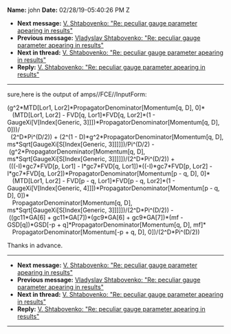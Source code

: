 **Name:** john
**Date:** 02/28/19-05:40:26 PM Z

  - **Next message:** [V. Shtabovenko: "Re: peculiar gauge parameter
    apearing in results"](1472.html)
  - **Previous message:** [Vladyslav Shtabovenko: "Re: peculiar gauge
    parameter apearing in results"](1470.html)
  - **Next in thread:** [V. Shtabovenko: "Re: peculiar gauge parameter
    apearing in results"](1472.html)
  - **Reply:** [V. Shtabovenko: "Re: peculiar gauge parameter apearing
    in results"](1472.html)

-----

sure,here is the output of amps//FCE//InputForm:  

(g^2\*MTD[Lor1, Lor2]\*PropagatorDenominator[Momentum[q,
D], 0]\*  
   (MTD[Lor1, Lor2] - FVD[q, Lor1]\*FVD[q,
Lor2]\*(1 - GaugeXi[V[Index[Generic,
3]]])\*PropagatorDenominator[Momentum[q, D],
0]))/  
  (2^D\*Pi^(D/2)) + (2^(1 -
D)\*g^2\*PropagatorDenominator[Momentum[q, D],
ms\*Sqrt[GaugeXi[S[Index[Generic,
3]]]]])/Pi^(D/2) -  
 (g^2\*PropagatorDenominator[Momentum[q, D],
ms\*Sqrt[GaugeXi[S[Index[Generic,
3]]]]])/(2^D\*Pi^(D/2)) +  
 (((-I)\*gc7\*FVD[p, Lor1] - I\*gc7\*FVD[q,
Lor1])\*((-I)\*gc7\*FVD[p, Lor2] - I\*gc7\*FVD[q,
Lor2])\*PropagatorDenominator[Momentum[p - q, D],
0]\*  
   (MTD[Lor1, Lor2] - FVD[p - q, Lor1]\*FVD[p - q,
Lor2]\*(1 - GaugeXi[V[Index[Generic,
4]]])\*PropagatorDenominator[Momentum[p - q, D],
0])\*  
   PropagatorDenominator[Momentum[q, D],
ms\*Sqrt[GaugeXi[S[Index[Generic,
3]]]]])/(2^D\*Pi^(D/2)) -  
 ((gc11\*GA[6] + gc11\*GA[7])\*(gc9\*GA[6] +
gc9\*GA[7])\*(mf - GSD[q])\*GSD[-p +
q]\*PropagatorDenominator[Momentum[q, D], mf]\*  
   PropagatorDenominator[Momentum[-p + q, D],
0])/(2^D\*Pi^(D/2))  

Thanks in advance.  

-----

  - **Next message:** [V. Shtabovenko: "Re: peculiar gauge parameter
    apearing in results"](1472.html)
  - **Previous message:** [Vladyslav Shtabovenko: "Re: peculiar gauge
    parameter apearing in results"](1470.html)
  - **Next in thread:** [V. Shtabovenko: "Re: peculiar gauge parameter
    apearing in results"](1472.html)
  - **Reply:** [V. Shtabovenko: "Re: peculiar gauge parameter apearing
    in results"](1472.html)

-----

